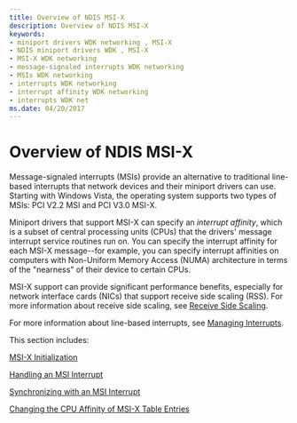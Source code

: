 ```yaml
---
title: Overview of NDIS MSI-X
description: Overview of NDIS MSI-X
keywords:
- miniport drivers WDK networking , MSI-X
- NDIS miniport drivers WDK , MSI-X
- MSI-X WDK networking
- message-signaled interrupts WDK networking
- MSIs WDK networking
- interrupts WDK networking
- interrupt affinity WDK networking
- interrupts WDK net
ms.date: 04/20/2017
---
```


# Overview of NDIS MSI-X





Message-signaled interrupts (MSIs) provide an alternative to traditional line-based interrupts that network devices and their miniport drivers can use. Starting with Windows Vista, the operating system supports two types of MSIs: PCI V2.2 MSI and PCI V3.0 MSI-X.

Miniport drivers that support MSI-X can specify an *interrupt affinity*, which is a subset of central processing units (CPUs) that the drivers' message interrupt service routines run on. You can specify the interrupt affinity for each MSI-X message--for example, you can specify interrupt affinities on computers with Non-Uniform Memory Access (NUMA) architecture in terms of the "nearness" of their device to certain CPUs.

MSI-X support can provide significant performance benefits, especially for network interface cards (NICs) that support receive side scaling (RSS). For more information about receive side scaling, see [Receive Side Scaling](./receive-side-scaling-version-2-rssv2-.md).

For more information about line-based interrupts, see [Managing Interrupts](registering-and-deregistering-interrupts.md).

This section includes:

[MSI-X Initialization](msi-x-initialization.md)

[Handling an MSI Interrupt](handling-an-msi-interrupt.md)

[Synchronizing with an MSI Interrupt](synchronizing-with-an-msi-interrupt.md)

[Changing the CPU Affinity of MSI-X Table Entries](changing-the-cpu-affinity-of-msi-x-table-entries.md)

 

